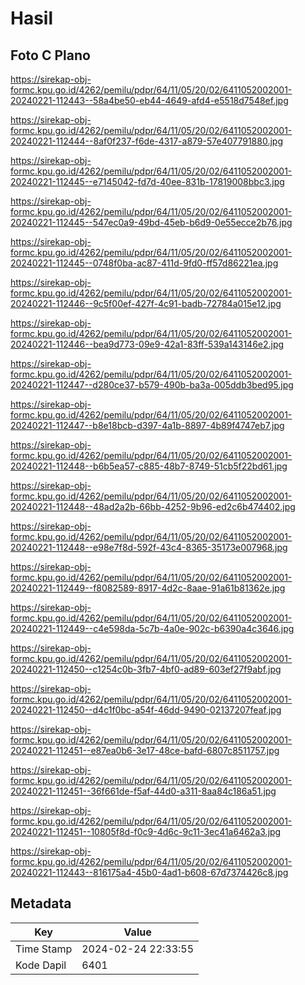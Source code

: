 # Hasil

## Foto C Plano

https://sirekap-obj-formc.kpu.go.id/4262/pemilu/pdpr/64/11/05/20/02/6411052002001-20240221-112443--58a4be50-eb44-4649-afd4-e5518d7548ef.jpg

https://sirekap-obj-formc.kpu.go.id/4262/pemilu/pdpr/64/11/05/20/02/6411052002001-20240221-112444--8af0f237-f6de-4317-a879-57e407791880.jpg

https://sirekap-obj-formc.kpu.go.id/4262/pemilu/pdpr/64/11/05/20/02/6411052002001-20240221-112445--e7145042-fd7d-40ee-831b-17819008bbc3.jpg

https://sirekap-obj-formc.kpu.go.id/4262/pemilu/pdpr/64/11/05/20/02/6411052002001-20240221-112445--547ec0a9-49bd-45eb-b6d9-0e55ecce2b76.jpg

https://sirekap-obj-formc.kpu.go.id/4262/pemilu/pdpr/64/11/05/20/02/6411052002001-20240221-112445--0748f0ba-ac87-411d-9fd0-ff57d86221ea.jpg

https://sirekap-obj-formc.kpu.go.id/4262/pemilu/pdpr/64/11/05/20/02/6411052002001-20240221-112446--9c5f00ef-427f-4c91-badb-72784a015e12.jpg

https://sirekap-obj-formc.kpu.go.id/4262/pemilu/pdpr/64/11/05/20/02/6411052002001-20240221-112446--bea9d773-09e9-42a1-83ff-539a143146e2.jpg

https://sirekap-obj-formc.kpu.go.id/4262/pemilu/pdpr/64/11/05/20/02/6411052002001-20240221-112447--d280ce37-b579-490b-ba3a-005ddb3bed95.jpg

https://sirekap-obj-formc.kpu.go.id/4262/pemilu/pdpr/64/11/05/20/02/6411052002001-20240221-112447--b8e18bcb-d397-4a1b-8897-4b89f4747eb7.jpg

https://sirekap-obj-formc.kpu.go.id/4262/pemilu/pdpr/64/11/05/20/02/6411052002001-20240221-112448--b6b5ea57-c885-48b7-8749-51cb5f22bd61.jpg

https://sirekap-obj-formc.kpu.go.id/4262/pemilu/pdpr/64/11/05/20/02/6411052002001-20240221-112448--48ad2a2b-66bb-4252-9b96-ed2c6b474402.jpg

https://sirekap-obj-formc.kpu.go.id/4262/pemilu/pdpr/64/11/05/20/02/6411052002001-20240221-112448--e98e7f8d-592f-43c4-8365-35173e007968.jpg

https://sirekap-obj-formc.kpu.go.id/4262/pemilu/pdpr/64/11/05/20/02/6411052002001-20240221-112449--f8082589-8917-4d2c-8aae-91a61b81362e.jpg

https://sirekap-obj-formc.kpu.go.id/4262/pemilu/pdpr/64/11/05/20/02/6411052002001-20240221-112449--c4e598da-5c7b-4a0e-902c-b6390a4c3646.jpg

https://sirekap-obj-formc.kpu.go.id/4262/pemilu/pdpr/64/11/05/20/02/6411052002001-20240221-112450--c1254c0b-3fb7-4bf0-ad89-603ef27f9abf.jpg

https://sirekap-obj-formc.kpu.go.id/4262/pemilu/pdpr/64/11/05/20/02/6411052002001-20240221-112450--d4c1f0bc-a54f-46dd-9490-02137207feaf.jpg

https://sirekap-obj-formc.kpu.go.id/4262/pemilu/pdpr/64/11/05/20/02/6411052002001-20240221-112451--e87ea0b6-3e17-48ce-bafd-6807c8511757.jpg

https://sirekap-obj-formc.kpu.go.id/4262/pemilu/pdpr/64/11/05/20/02/6411052002001-20240221-112451--36f661de-f5af-44d0-a311-8aa84c186a51.jpg

https://sirekap-obj-formc.kpu.go.id/4262/pemilu/pdpr/64/11/05/20/02/6411052002001-20240221-112451--10805f8d-f0c9-4d6c-9c11-3ec41a6462a3.jpg

https://sirekap-obj-formc.kpu.go.id/4262/pemilu/pdpr/64/11/05/20/02/6411052002001-20240221-112443--816175a4-45b0-4ad1-b608-67d7374426c8.jpg


## Metadata

| Key        | Value               |
| ---------- | ------------------- |
| Time Stamp | 2024-02-24 22:33:55 |
| Kode Dapil | 6401                |



